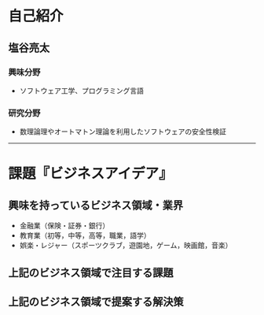 # 自己紹介

## 塩谷亮太

### 興味分野

- ソフトウェア工学、プログラミング言語

### 研究分野

- 数理論理やオートマトン理論を利用したソフトウェアの安全性検証

* * *

# 課題『ビジネスアイデア』

## 興味を持っているビジネス領域・業界

- 金融業（保険・証券・銀行）
- 教育業（初等，中等，高等，職業，語学）
- 娯楽・レジャー（スポーツクラブ，遊園地，ゲーム，映画館，音楽）

## 上記のビジネス領域で注目する課題

## 上記のビジネス領域で提案する解決策

